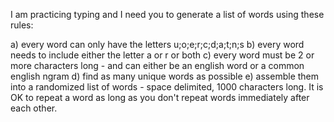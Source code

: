 I am practicing typing and I need you to generate a list of words using these rules:

a) every word can only have the letters u;o;e;r;c;d;a;t;n;s
b) every word needs to include either the letter a or r or both
c) every word must be 2 or more characters long - and can either be an english word or a common english ngram
d) find as many unique words as possible
e) assemble them into a randomized list of words - space delimited,  1000 characters long.   It is OK to repeat a word as long as you don't repeat words immediately after each other.